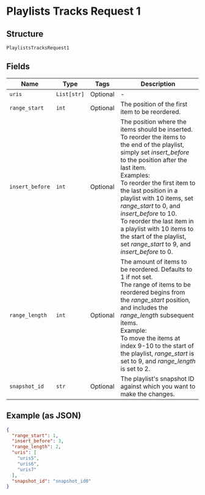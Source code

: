 
# Playlists Tracks Request 1

## Structure

`PlaylistsTracksRequest1`

## Fields

| Name | Type | Tags | Description |
|  --- | --- | --- | --- |
| `uris` | `List[str]` | Optional | - |
| `range_start` | `int` | Optional | The position of the first item to be reordered. |
| `insert_before` | `int` | Optional | The position where the items should be inserted.<br/>To reorder the items to the end of the playlist, simply set _insert_before_ to the position after the last item.<br/>Examples:<br/>To reorder the first item to the last position in a playlist with 10 items, set _range_start_ to 0, and _insert_before_ to 10.<br/>To reorder the last item in a playlist with 10 items to the start of the playlist, set _range_start_ to 9, and _insert_before_ to 0. |
| `range_length` | `int` | Optional | The amount of items to be reordered. Defaults to 1 if not set.<br/>The range of items to be reordered begins from the _range_start_ position, and includes the _range_length_ subsequent items.<br/>Example:<br/>To move the items at index 9-10 to the start of the playlist, _range_start_ is set to 9, and _range_length_ is set to 2. |
| `snapshot_id` | `str` | Optional | The playlist's snapshot ID against which you want to make the changes. |

## Example (as JSON)

```json
{
  "range_start": 1,
  "insert_before": 3,
  "range_length": 2,
  "uris": [
    "uris5",
    "uris6",
    "uris7"
  ],
  "snapshot_id": "snapshot_id0"
}
```

